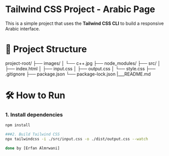 # Tailwind CSS Project - Arabic Page

This is a simple project that uses the **Tailwind CSS CLI** to build a responsive Arabic interface.

# 📁 Project Structure

project-root/
├── images/
│   └── c++.jpg
├── node_modules/
├── src/
│   ├── index.html
│   ├── input.css
│   ├── output.css
│   └── style.css
├── .gitignore
├── package.json
└── package-lock.json
|___README.md

# 🛠️ How to Run
### 1. Install dependencies
```bash
npm install

###2. Build Tailwind CSS
npx tailwindcss -i ./src/input.css -o ./dist/output.css --watch

done by [Erfan Almrwani]


